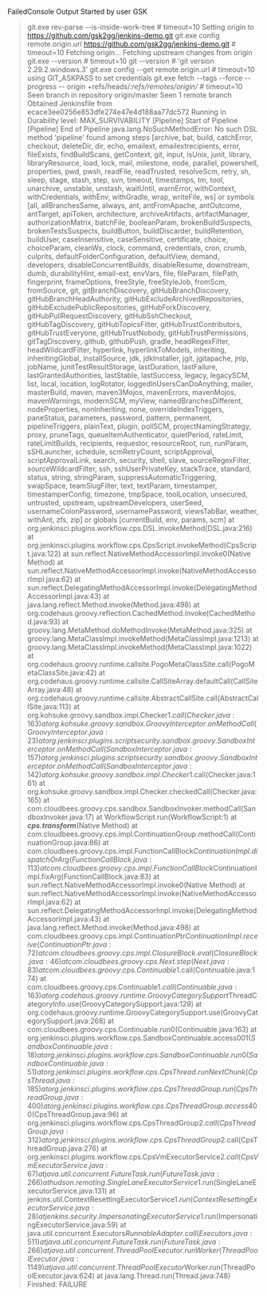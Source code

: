 
FailedConsole Output
Started by user GSK 
 > git.exe rev-parse --is-inside-work-tree # timeout=10
Setting origin to https://github.com/gsk2gg/jenkins-demo.git
 > git.exe config remote.origin.url https://github.com/gsk2gg/jenkins-demo.git # timeout=10
Fetching origin...
Fetching upstream changes from origin
 > git.exe --version # timeout=10
 > git --version # 'git version 2.29.2.windows.3'
 > git.exe config --get remote.origin.url # timeout=10
using GIT_ASKPASS to set credentials 
 > git.exe fetch --tags --force --progress -- origin +refs/heads/*:refs/remotes/origin/* # timeout=10
Seen branch in repository origin/master
Seen 1 remote branch
Obtained Jenkinsfile from ecace3ee0256e853dfe274e47e4d188aa77dc572
Running in Durability level: MAX_SURVIVABILITY
[Pipeline] Start of Pipeline
[Pipeline] End of Pipeline
java.lang.NoSuchMethodError: No such DSL method 'pipeline' found among steps [archive, bat, build, catchError, checkout, deleteDir, dir, echo, emailext, emailextrecipients, error, fileExists, findBuildScans, getContext, git, input, isUnix, junit, library, libraryResource, load, lock, mail, milestone, node, parallel, powershell, properties, pwd, pwsh, readFile, readTrusted, resolveScm, retry, sh, sleep, stage, stash, step, svn, timeout, timestamps, tm, tool, unarchive, unstable, unstash, waitUntil, warnError, withContext, withCredentials, withEnv, withGradle, wrap, writeFile, ws] or symbols [all, allBranchesSame, always, ant, antFromApache, antOutcome, antTarget, apiToken, architecture, archiveArtifacts, artifactManager, authorizationMatrix, batchFile, booleanParam, brokenBuildSuspects, brokenTestsSuspects, buildButton, buildDiscarder, buildRetention, buildUser, caseInsensitive, caseSensitive, certificate, choice, choiceParam, cleanWs, clock, command, credentials, cron, crumb, culprits, defaultFolderConfiguration, defaultView, demand, developers, disableConcurrentBuilds, disableResume, downstream, dumb, durabilityHint, email-ext, envVars, file, fileParam, filePath, fingerprint, frameOptions, freeStyle, freeStyleJob, fromScm, fromSource, git, gitBranchDiscovery, gitHubBranchDiscovery, gitHubBranchHeadAuthority, gitHubExcludeArchivedRepositories, gitHubExcludePublicRepositories, gitHubForkDiscovery, gitHubPullRequestDiscovery, gitHubSshCheckout, gitHubTagDiscovery, gitHubTopicsFilter, gitHubTrustContributors, gitHubTrustEveryone, gitHubTrustNobody, gitHubTrustPermissions, gitTagDiscovery, github, githubPush, gradle, headRegexFilter, headWildcardFilter, hyperlink, hyperlinkToModels, inheriting, inheritingGlobal, installSource, jdk, jdkInstaller, jgit, jgitapache, jnlp, jobName, junitTestResultStorage, lastDuration, lastFailure, lastGrantedAuthorities, lastStable, lastSuccess, legacy, legacySCM, list, local, location, logRotator, loggedInUsersCanDoAnything, mailer, masterBuild, maven, maven3Mojos, mavenErrors, mavenMojos, mavenWarnings, modernSCM, myView, namedBranchesDifferent, nodeProperties, nonInheriting, none, overrideIndexTriggers, paneStatus, parameters, password, pattern, permanent, pipelineTriggers, plainText, plugin, pollSCM, projectNamingStrategy, proxy, pruneTags, queueItemAuthenticator, quietPeriod, rateLimit, rateLimitBuilds, recipients, requestor, resourceRoot, run, runParam, sSHLauncher, schedule, scmRetryCount, scriptApproval, scriptApprovalLink, search, security, shell, slave, sourceRegexFilter, sourceWildcardFilter, ssh, sshUserPrivateKey, stackTrace, standard, status, string, stringParam, suppressAutomaticTriggering, swapSpace, teamSlugFilter, text, textParam, timestamper, timestamperConfig, timezone, tmpSpace, toolLocation, unsecured, untrusted, upstream, upstreamDevelopers, userSeed, usernameColonPassword, usernamePassword, viewsTabBar, weather, withAnt, zfs, zip] or globals [currentBuild, env, params, scm]
	at org.jenkinsci.plugins.workflow.cps.DSL.invokeMethod(DSL.java:216)
	at org.jenkinsci.plugins.workflow.cps.CpsScript.invokeMethod(CpsScript.java:122)
	at sun.reflect.NativeMethodAccessorImpl.invoke0(Native Method)
	at sun.reflect.NativeMethodAccessorImpl.invoke(NativeMethodAccessorImpl.java:62)
	at sun.reflect.DelegatingMethodAccessorImpl.invoke(DelegatingMethodAccessorImpl.java:43)
	at java.lang.reflect.Method.invoke(Method.java:498)
	at org.codehaus.groovy.reflection.CachedMethod.invoke(CachedMethod.java:93)
	at groovy.lang.MetaMethod.doMethodInvoke(MetaMethod.java:325)
	at groovy.lang.MetaClassImpl.invokeMethod(MetaClassImpl.java:1213)
	at groovy.lang.MetaClassImpl.invokeMethod(MetaClassImpl.java:1022)
	at org.codehaus.groovy.runtime.callsite.PogoMetaClassSite.call(PogoMetaClassSite.java:42)
	at org.codehaus.groovy.runtime.callsite.CallSiteArray.defaultCall(CallSiteArray.java:48)
	at org.codehaus.groovy.runtime.callsite.AbstractCallSite.call(AbstractCallSite.java:113)
	at org.kohsuke.groovy.sandbox.impl.Checker$1.call(Checker.java:163)
	at org.kohsuke.groovy.sandbox.GroovyInterceptor.onMethodCall(GroovyInterceptor.java:23)
	at org.jenkinsci.plugins.scriptsecurity.sandbox.groovy.SandboxInterceptor.onMethodCall(SandboxInterceptor.java:157)
	at org.jenkinsci.plugins.scriptsecurity.sandbox.groovy.SandboxInterceptor.onMethodCall(SandboxInterceptor.java:142)
	at org.kohsuke.groovy.sandbox.impl.Checker$1.call(Checker.java:161)
	at org.kohsuke.groovy.sandbox.impl.Checker.checkedCall(Checker.java:165)
	at com.cloudbees.groovy.cps.sandbox.SandboxInvoker.methodCall(SandboxInvoker.java:17)
	at WorkflowScript.run(WorkflowScript:1)
	at ___cps.transform___(Native Method)
	at com.cloudbees.groovy.cps.impl.ContinuationGroup.methodCall(ContinuationGroup.java:86)
	at com.cloudbees.groovy.cps.impl.FunctionCallBlock$ContinuationImpl.dispatchOrArg(FunctionCallBlock.java:113)
	at com.cloudbees.groovy.cps.impl.FunctionCallBlock$ContinuationImpl.fixArg(FunctionCallBlock.java:83)
	at sun.reflect.NativeMethodAccessorImpl.invoke0(Native Method)
	at sun.reflect.NativeMethodAccessorImpl.invoke(NativeMethodAccessorImpl.java:62)
	at sun.reflect.DelegatingMethodAccessorImpl.invoke(DelegatingMethodAccessorImpl.java:43)
	at java.lang.reflect.Method.invoke(Method.java:498)
	at com.cloudbees.groovy.cps.impl.ContinuationPtr$ContinuationImpl.receive(ContinuationPtr.java:72)
	at com.cloudbees.groovy.cps.impl.ClosureBlock.eval(ClosureBlock.java:46)
	at com.cloudbees.groovy.cps.Next.step(Next.java:83)
	at com.cloudbees.groovy.cps.Continuable$1.call(Continuable.java:174)
	at com.cloudbees.groovy.cps.Continuable$1.call(Continuable.java:163)
	at org.codehaus.groovy.runtime.GroovyCategorySupport$ThreadCategoryInfo.use(GroovyCategorySupport.java:129)
	at org.codehaus.groovy.runtime.GroovyCategorySupport.use(GroovyCategorySupport.java:268)
	at com.cloudbees.groovy.cps.Continuable.run0(Continuable.java:163)
	at org.jenkinsci.plugins.workflow.cps.SandboxContinuable.access$001(SandboxContinuable.java:18)
	at org.jenkinsci.plugins.workflow.cps.SandboxContinuable.run0(SandboxContinuable.java:51)
	at org.jenkinsci.plugins.workflow.cps.CpsThread.runNextChunk(CpsThread.java:185)
	at org.jenkinsci.plugins.workflow.cps.CpsThreadGroup.run(CpsThreadGroup.java:400)
	at org.jenkinsci.plugins.workflow.cps.CpsThreadGroup.access$400(CpsThreadGroup.java:96)
	at org.jenkinsci.plugins.workflow.cps.CpsThreadGroup$2.call(CpsThreadGroup.java:312)
	at org.jenkinsci.plugins.workflow.cps.CpsThreadGroup$2.call(CpsThreadGroup.java:276)
	at org.jenkinsci.plugins.workflow.cps.CpsVmExecutorService$2.call(CpsVmExecutorService.java:67)
	at java.util.concurrent.FutureTask.run(FutureTask.java:266)
	at hudson.remoting.SingleLaneExecutorService$1.run(SingleLaneExecutorService.java:131)
	at jenkins.util.ContextResettingExecutorService$1.run(ContextResettingExecutorService.java:28)
	at jenkins.security.ImpersonatingExecutorService$1.run(ImpersonatingExecutorService.java:59)
	at java.util.concurrent.Executors$RunnableAdapter.call(Executors.java:511)
	at java.util.concurrent.FutureTask.run(FutureTask.java:266)
	at java.util.concurrent.ThreadPoolExecutor.runWorker(ThreadPoolExecutor.java:1149)
	at java.util.concurrent.ThreadPoolExecutor$Worker.run(ThreadPoolExecutor.java:624)
	at java.lang.Thread.run(Thread.java:748)
Finished: FAILURE